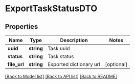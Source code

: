 # ExportTaskStatusDTO

## Properties
Name | Type | Description | Notes
------------ | ------------- | ------------- | -------------
**uuid** | **string** | Task uuid | 
**status** | **string** | Task status | 
**file_url** | **string** | Exported dictionary url | [optional] 

[[Back to Model list]](../../README.md#documentation-for-models) [[Back to API list]](../../README.md#documentation-for-api-endpoints) [[Back to README]](../../README.md)

